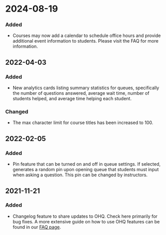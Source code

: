 # 2024-08-19
### Added
-   Courses may now add a calendar to schedule office hours and provide additional event information to students. Please visit the FAQ for more information.

## 2022-04-03
### Added
-   New analytics cards listing summary statistics for queues, specifically the number of questions answered, average wait time, number of students helped, and average time helping each student. 
### Changed
-   The max character limit for course titles has been increased to 100.

## 2022-02-05
### Added
-   Pin feature that can be turned on and off in queue settings. If selected, generates a random pin upon opening queue that students must input when asking a question. This pin can be changed by instructors. 

## 2021-11-21
### Added
-   Changelog feature to share updates to OHQ. Check here primarily for bug fixes. A more extensive guide on how to use OHQ features can be found in our [FAQ page](faq).
